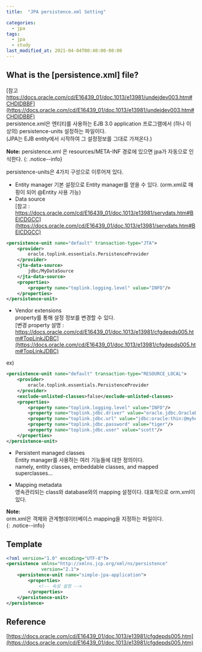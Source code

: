 ```yaml
---
title:  "JPA persistence.xml Setting"

categories: 
  - jpa
tags:
  - jpa
  - study
last_modified_at: 2021-04-04T00:40:00-00:00
---
```


## What is the [persistence.xml] file?
[참고 https://docs.oracle.com/cd/E16439_01/doc.1013/e13981/undejdev003.htm#CHDIDBBF](https://docs.oracle.com/cd/E16439_01/doc.1013/e13981/undejdev003.htm#CHDIDBBF)   
persistence.xml은 엔티티를 사용하는 EJB 3.0 application 프로그램에서 (하나 이상의) persistence-units 설정하는 파일이다.    
(JPA는 EJB entity에서 시작하여 그 설정정보를 그대로 가져온다.)    

**Note:** 
persistence.xml 은 resources/META-INF 경로에 있으면 jpa가 자동으로 인식한다.
{: .notice--info}   

persistence-units은 4가지 구성으로 이루어져 있다.

* Entity manager
기본 설정으로 Entity manager를 얻을 수 있다. (orm.xml로 매핑이 되어 @Entity 사용 가능)
* Data source   
[참고 : https://docs.oracle.com/cd/E16439_01/doc.1013/e13981/servdats.htm#BEICDGCC](https://docs.oracle.com/cd/E16439_01/doc.1013/e13981/servdats.htm#BEICDGCC)   

``` xml
<persistence-unit name="default" transaction-type="JTA">
    <provider>
        oracle.toplink.essentials.PersistenceProvider
    </provider>
    <jta-data-source>
        jdbc/MyDataSource
    </jta-data-source>
    <properties>
        <property name="toplink.logging.level" value="INFO"/>
    </properties>
</persistence-unit>
```

* Vendor extensions   
property를 통해 설정 정보를 변경할 수 있다.   
[변경 property 설명 : https://docs.oracle.com/cd/E16439_01/doc.1013/e13981/cfgdepds005.htm#TopLinkJDBC](https://docs.oracle.com/cd/E16439_01/doc.1013/e13981/cfgdepds005.htm#TopLinkJDBC)   
  
ex)  
``` xml
<persistence-unit name="default" transaction-type="RESOURCE_LOCAL">
    <provider>
        oracle.toplink.essentials.PersistenceProvider
    </provider>
    <exclude-unlisted-classes>false</exclude-unlisted-classes>
    <properties>
        <property name="toplink.logging.level" value="INFO"/>
        <property name="toplink.jdbc.driver" value="oracle.jdbc.OracleDriver"/>
        <property name="toplink.jdbc.url" value="jdbc:oracle:thin:@myhost:l521:MYSID"/>
        <property name="toplink.jdbc.password" value="tiger"/>
        <property name="toplink.jdbc.user" value="scott"/>
    </properties>
</persistence-unit>
```
* Persistent managed classes   
Entity manager를 사용하는 여러 기능들에 대한 정의이다.   
namely, entity classes, embeddable classes, and mapped superclasses...     

* Mapping metadata   
영속관리되는 class와 database와의 mapping 설정이다. 대표적으로 orm.xml이 있다.   

**Note:**   
orm.xml은 객체와 관계형데이터베이스 mapping을 지정하는 파일이다.   
{: .notice--info}

## Template
```xml
<?xml version="1.0" encoding="UTF-8"?>
<persistence xmlns="http://xmlns.jcp.org/xml/ns/persistence"
             version="2.1">
    <persistence-unit name="simple-jpa-application">
        <properties>
            <!-- 속성 설정 -->
        </properties>
    </persistence-unit>
</persistence>
```
    


## Reference

[https://docs.oracle.com/cd/E16439_01/doc.1013/e13981/cfgdepds005.htm](https://docs.oracle.com/cd/E16439_01/doc.1013/e13981/cfgdepds005.htm)     


